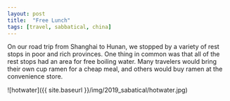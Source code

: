 ```yaml
---
layout: post
title:  "Free Lunch"
tags: [travel, sabbatical, china]
---
```


On our road trip from Shanghai to Hunan, we stopped by a variety of rest stops in poor and rich provinces. One thing in common was that all of the rest stops had an area for free boiling water. Many travelers would bring their own cup ramen for a cheap meal, and others would buy ramen at the convenience store.

![hotwater]({{ site.baseurl }}/img/2019_sabatical/hotwater.jpg)